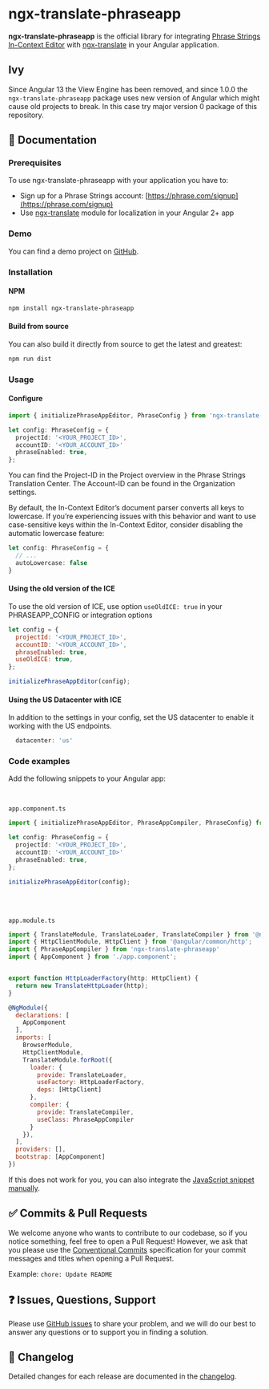 # ngx-translate-phraseapp

**ngx-translate-phraseapp** is the official library for integrating [Phrase Strings In-Context Editor](https://support.phrase.com/hc/en-us/articles/5784095916188-In-Context-Editor-Strings) with [ngx-translate](https://github.com/ngx-translate/core) in your Angular application.


## Ivy
Since Angular 13 the View Engine has been removed, and since 1.0.0 the `ngx-translate-phraseapp` package uses new version of Angular which might cause old projects to break. In this case try major version 0 package of this repository.

## :scroll: Documentation

### Prerequisites

To use ngx-translate-phraseapp with your application you have to:

* Sign up for a Phrase Strings account: [https://phrase.com/signup](https://phrase.com/signup)
* Use [ngx-translate](https://github.com/ngx-translate/core) module for localization in your Angular 2+ app

### Demo

You can find a demo project on [GitHub](https://github.com/phrase/ngx-translate-phraseapp-demo).

### Installation

#### NPM

```bash
npm install ngx-translate-phraseapp
```

#### Build from source

You can also build it directly from source to get the latest and greatest:

```bash
npm run dist
```

### Usage

#### Configure

```ts
import { initializePhraseAppEditor, PhraseConfig } from 'ngx-translate-phraseapp';

let config: PhraseConfig = {
  projectId: '<YOUR_PROJECT_ID>',
  accountID: '<YOUR_ACCOUNT_ID>'
  phraseEnabled: true,
};
```

You can find the Project-ID in the Project overview in the Phrase Strings Translation Center. The Account-ID can be found in the Organization settings.

By default, the In-Context Editor’s document parser converts all keys to lowercase. If you’re experiencing issues with this behavior and want to use case-sensitive keys within the In-Context Editor, consider disabling the automatic lowercase feature:

```ts
let config: PhraseConfig = {
  // ...
  autoLowercase: false
}
```

#### Using the old version of the ICE
To use the old version of ICE, use option `useOldICE: true` in your PHRASEAPP_CONFIG or integration options
```js
let config = {
  projectId: '<YOUR_PROJECT_ID>',
  accountID: '<YOUR_ACCOUNT_ID>',
  phraseEnabled: true,
  useOldICE: true,
};

initializePhraseAppEditor(config);
```


#### Using the US Datacenter with ICE

In addition to the settings in your config, set the US datacenter to enable it working with the US endpoints.
```js
  datacenter: 'us'
```

### Code examples

Add the following snippets to your Angular app:

<br>

`app.component.ts`

```ts
import { initializePhraseAppEditor, PhraseAppCompiler, PhraseConfig} from 'ngx-translate-phraseapp'

let config: PhraseConfig = {
  projectId: '<YOUR_PROJECT_ID>',
  accountID: '<YOUR_ACCOUNT_ID>'
  phraseEnabled: true,
};

initializePhraseAppEditor(config);
```
<br>
<br>

`app.module.ts`

```js
import { TranslateModule, TranslateLoader, TranslateCompiler } from '@ngx-translate/core';
import { HttpClientModule, HttpClient } from '@angular/common/http';
import { PhraseAppCompiler } from 'ngx-translate-phraseapp'
import { AppComponent } from './app.component';


export function HttpLoaderFactory(http: HttpClient) {
  return new TranslateHttpLoader(http);
}

@NgModule({
  declarations: [
    AppComponent
  ],
  imports: [
    BrowserModule,
    HttpClientModule,
    TranslateModule.forRoot({
      loader: {
        provide: TranslateLoader,
        useFactory: HttpLoaderFactory,
        deps: [HttpClient]
      },
      compiler: {
        provide: TranslateCompiler,
        useClass: PhraseAppCompiler
      }
    }),
  ],
  providers: [],
  bootstrap: [AppComponent]
})
```

If this does not work for you, you can also integrate the [JavaScript snippet manually](https://help.phrase.com/help/integrate-in-context-editor-into-any-web-framework).

## :white_check_mark: Commits & Pull Requests

We welcome anyone who wants to contribute to our codebase, so if you notice something, feel free to open a Pull Request! However, we ask that you please use the [Conventional Commits](https://www.conventionalcommits.org/en/v1.0.0/) specification for your commit messages and titles when opening a Pull Request.

Example: `chore: Update README`

## :question: Issues, Questions, Support

Please use [GitHub issues](https://github.com/phrase/ngx-translate-phraseapp/issues) to share your problem, and we will do our best to answer any questions or to support you in finding a solution.

## :memo: Changelog

Detailed changes for each release are documented in the [changelog](https://github.com/phrase/ngx-translate-phraseapp/releases).
